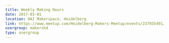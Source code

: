 ```yaml
---
title: Weekly Making Hours
date: 2017-03-01
location: DAI Makerspace, Heidelberg
link: https://www.meetup.com/Heidelberg-Makers-Meetup/events/237935491/
usergroup: makershd
type: usergroup
---
```

